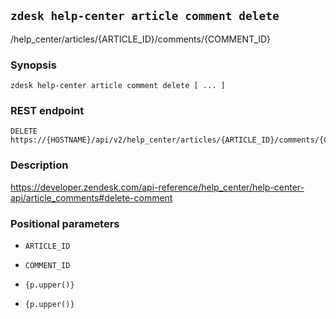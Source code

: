## `zdesk help-center article comment delete`

/help_center/articles/{ARTICLE_ID}/comments/{COMMENT_ID}

### Synopsis

    zdesk help-center article comment delete [ ... ]

### REST endpoint

    DELETE https://{HOSTNAME}/api/v2/help_center/articles/{ARTICLE_ID}/comments/{COMMENT_ID}

### Description

https://developer.zendesk.com/api-reference/help_center/help-center-api/article_comments#delete-comment

### Positional parameters

* `ARTICLE_ID`

* `COMMENT_ID`

* `{p.upper()}`

* `{p.upper()}`

